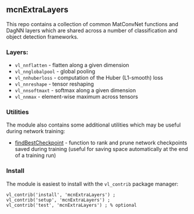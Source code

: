 ## mcnExtraLayers

This repo contains a collection of common MatConvNet functions and DagNN layers which are shared 
across a number of classification and object detection frameworks.  

### Layers:

* `vl_nnflatten` - flatten along a given dimension
* `vl_nnglobalpool` - global pooling
* `vl_nnhuberloss` - computation of the Huber (L1-smooth) loss
* `vl_nnreshape` -  tensor reshaping
* `vl_nnsoftmaxt` - softmax along a given dimension
* `vl_nnmax` - element-wise maximum across tensors

### Utilities

The module also contains some additional utilities which may be useful during network training:

* [findBestCheckpoint](https://github.com/albanie/mcnExtraLayers/blob/master/utils/findBestCheckpoint.m) - 
function to rank and prune network checkpoints saved during training (useful for saving space automatically at the end of a training run)


### Install

The module is easiest to install with the `vl_contrib` package manager:

```
vl_contrib('install', 'mcnExtraLayers') ;
vl_contrib('setup', 'mcnExtraLayers') ;
vl_contrib('test', 'mcnExtraLayers') ; % optional
```
